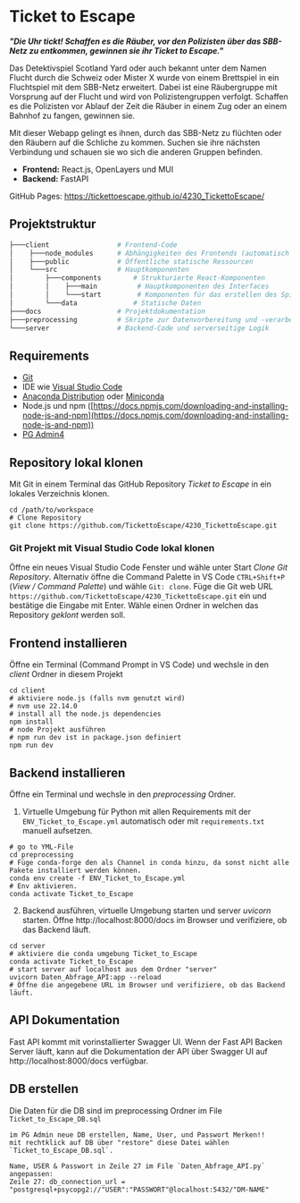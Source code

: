 # Ticket to Escape
***"Die Uhr tickt! Schaffen es die Räuber, vor den Polizisten über das SBB-Netz zu entkommen, gewinnen sie ihr Ticket to Escape."***

Das Detektivspiel Scotland Yard oder auch bekannt unter dem Namen Flucht durch die Schweiz oder Mister X wurde von einem Brettspiel in ein Fluchtspiel mit dem SBB-Netz erweitert. Dabei ist eine Räubergruppe mit Vorsprung auf der Flucht und wird von Polizistengruppen verfolgt. Schaffen es die Polizisten vor Ablauf der Zeit die Räuber in einem Zug oder an einem Bahnhof zu fangen, gewinnen sie. 

Mit dieser Webapp gelingt es ihnen, durch das SBB-Netz zu flüchten oder den Räubern auf die Schliche zu kommen. Suchen sie ihre nächsten Verbindung und schauen sie wo sich die anderen Gruppen befinden. 

- **Frontend:** React.js, OpenLayers und MUI
- **Backend:** FastAPI

GitHub Pages: https://tickettoescape.github.io/4230_TickettoEscape/

## Projektstruktur
```bash
├───client                 # Frontend-Code
│    ├───node_modules      # Abhängigkeiten des Frontends (automatisch generiert)
│    ├───public            # Öffentliche statische Ressourcen
│    └───src               # Hauptkomponenten
│        ├───components        # Strukturierte React-Komponenten
│        │    ├───main          # Hauptkomponenten des Interfaces
│        │    └───start         # Komponenten für das erstellen des Spiels
│        └───data              # Statische Daten
├───docs                   # Projektdokumentation
├───preprocessing          # Skripte zur Datenvorbereitung und -verarbeitung
└───server                 # Backend-Code und serverseitige Logik
```


## Requirements

- [Git](https://git-scm.com/)
- IDE wie [Visual Studio Code](https://code.visualstudio.com/) 
- [Anaconda Distribution](https://www.anaconda.com/products/distribution) oder [Miniconda](https://docs.conda.io/en/latest/miniconda.html)
- Node.js und npm ([https://docs.npmjs.com/downloading-and-installing-node-js-and-npm](https://docs.npmjs.com/downloading-and-installing-node-js-and-npm))
- [PG Admin4](https://www.pgadmin.org/download/)

## Repository lokal klonen
Mit Git in einem Terminal das GitHub Repository *Ticket to Escape* in ein lokales Verzeichnis klonen.

``` shell
cd /path/to/workspace
# Clone Repository 
git clone https://github.com/TickettoEscape/4230_TickettoEscape.git
```

### Git Projekt mit Visual Studio Code lokal klonen
Öffne ein neues Visual Studio Code Fenster und wähle unter Start *Clone Git Repository*. Alternativ öffne die Command Palette in VS Code `CTRL+Shift+P` (*View / Command Palette*) und wähle `Git: clone`. 
Füge die Git web URL `https://github.com/TickettoEscape/4230_TickettoEscape.git` ein und bestätige die Eingabe mit Enter. Wähle einen Ordner in welchen das Repository *geklont* werden soll.

## Frontend installieren
Öffne ein Terminal (Command Prompt in VS Code) und wechsle in den *client* Ordner in diesem Projekt

``` shell
cd client
# aktiviere node.js (falls nvm genutzt wird) 
# nvm use 22.14.0
# install all the node.js dependencies
npm install
# node Projekt ausführen
# npm run dev ist in package.json definiert
npm run dev
```

## Backend installieren
Öffne ein Terminal und wechsle in den *preprocessing* Ordner.
1. Virtuelle Umgebung für Python mit allen Requirements mit der `ENV_Ticket_to_Escape.yml` automatisch oder mit  `requirements.txt` manuell aufsetzen.

```shell
# go to YML-File
cd preprocessing
# Füge conda-forge den als Channel in conda hinzu, da sonst nicht alle Pakete installiert werden können.
conda env create -f ENV_Ticket_to_Escape.yml
# Env aktivieren.
conda activate Ticket_to_Escape
```

2. Backend ausführen, virtuelle Umgebung starten und server *uvicorn* starten. Öffne http://localhost:8000/docs  im Browser und verifiziere, ob das Backend läuft.
``` shell
cd server
# aktiviere die conda umgebung Ticket_to_Escape
conda activate Ticket_to_Escape
# start server auf localhost aus dem Ordner "server"
uvicorn Daten_Abfrage_API:app --reload
# Öffne die angegebene URL im Browser und verifiziere, ob das Backend läuft.
```

## API Dokumentation
Fast API kommt mit vorinstallierter Swagger UI. Wenn der Fast API Backen Server läuft, kann auf die Dokumentation der API über Swagger UI auf http://localhost:8000/docs verfügbar.


## DB erstellen
Die Daten für die DB sind im preprocessing Ordner im File `Ticket_to_Escape_DB.sql`
``` shell
im PG Admin neue DB erstellen, Name, User, und Passwort Merken!!
mit rechtklick auf DB über "restore" diese Datei wählen `Ticket_to_Escape_DB.sql`. 

Name, USER & Passwort in Zeile 27 im File `Daten_Abfrage_API.py` angepassen:
Zeile 27: db_connection_url = "postgresql+psycopg2://"USER":"PASSWORT"@localhost:5432/"DM-NAME"



```
